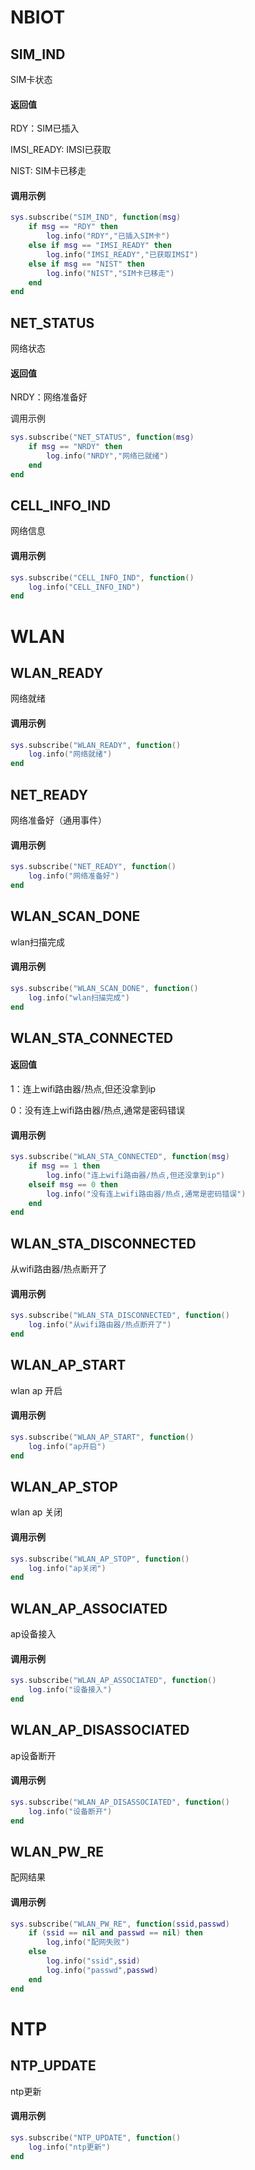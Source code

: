# NBIOT

## SIM_IND

SIM卡状态

#### 返回值

RDY：SIM已插入

IMSI_READY: IMSI已获取

NIST: SIM卡已移走

#### 调用示例

```Lua
sys.subscribe("SIM_IND", function(msg)
	if msg == "RDY" then
    	log.info("RDY","已插入SIM卡")
    else if msg == "IMSI_READY" then
        log.info("IMSI_READY","已获取IMSI")
   	else if msg == "NIST" then
        log.info("NIST","SIM卡已移走")
    end
end
```

## NET_STATUS

网络状态

#### 返回值

NRDY：网络准备好

调用示例

```lua
sys.subscribe("NET_STATUS", function(msg)
 	if msg == "NRDY" then
    	log.info("NRDY","网络已就绪")
    end
end
```

## CELL_INFO_IND

网络信息

#### 调用示例

```lua
sys.subscribe("CELL_INFO_IND", function()
	log.info("CELL_INFO_IND")
end
```

# WLAN

## WLAN_READY

网络就绪

#### 调用示例

```lua
sys.subscribe("WLAN_READY", function()
	log.info("网络就绪")
end
```

## NET_READY

网络准备好（通用事件）

#### 调用示例

```lua
sys.subscribe("NET_READY", function()
	log.info("网络准备好")
end
```

## WLAN_SCAN_DONE

wlan扫描完成

#### 调用示例

```lua
sys.subscribe("WLAN_SCAN_DONE", function()
	log.info("wlan扫描完成")
end
```

## WLAN_STA_CONNECTED

#### 返回值

1：连上wifi路由器/热点,但还没拿到ip

0：没有连上wifi路由器/热点,通常是密码错误

#### 调用示例

```lua
sys.subscribe("WLAN_STA_CONNECTED", function(msg)
	if msg == 1 then
		log.info("连上wifi路由器/热点,但还没拿到ip")
	elseif msg == 0 then
		log.info("没有连上wifi路由器/热点,通常是密码错误")
	end
end
```

## WLAN_STA_DISCONNECTED

从wifi路由器/热点断开了

#### 调用示例

```lua
sys.subscribe("WLAN_STA_DISCONNECTED", function()
	log.info("从wifi路由器/热点断开了")
end
```

## WLAN_AP_START

wlan ap 开启

#### 调用示例

```lua
sys.subscribe("WLAN_AP_START", function()
	log.info("ap开启")
end
```

## WLAN_AP_STOP

wlan ap 关闭

#### 调用示例

```lua
sys.subscribe("WLAN_AP_STOP", function()
	log.info("ap关闭")
end
```

## WLAN_AP_ASSOCIATED

ap设备接入

#### 调用示例

```lua
sys.subscribe("WLAN_AP_ASSOCIATED", function()
	log.info("设备接入")
end
```

## WLAN_AP_DISASSOCIATED

ap设备断开

#### 调用示例

```lua
sys.subscribe("WLAN_AP_DISASSOCIATED", function()
	log.info("设备断开")
end
```

## WLAN_PW_RE

配网结果

#### 调用示例

```lua
sys.subscribe("WLAN_PW_RE", function(ssid,passwd)
	if (ssid == nil and passwd == nil) then
		log,info("配网失败")
	else
		log.info("ssid",ssid)
		log.info("passwd",passwd)
	end
end
```

# NTP

## NTP_UPDATE

ntp更新

#### 调用示例

```lua
sys.subscribe("NTP_UPDATE", function()
	log.info("ntp更新")
end
```

## 